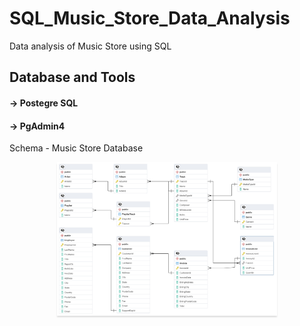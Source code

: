 # SQL_Music_Store_Data_Analysis
Data analysis of Music Store using SQL

<h2>Database and Tools</h2>
<h4> -> Postegre SQL</h4>
<h4> -> PgAdmin4</h4>


Schema - Music Store Database
<br/>
<div style="text-align: center;">
    <img src="https://github.com/Sumeettt27/SQL_Music_Store_Data_Analysis/blob/main/Music_Store_Database_Schema.png" alt="amy's store dashboard" style="max-width:70%;box-shadow:0 2.8px 2.2px rgba(0, 0, 0, 0.12)" />
</div>
<br/>
